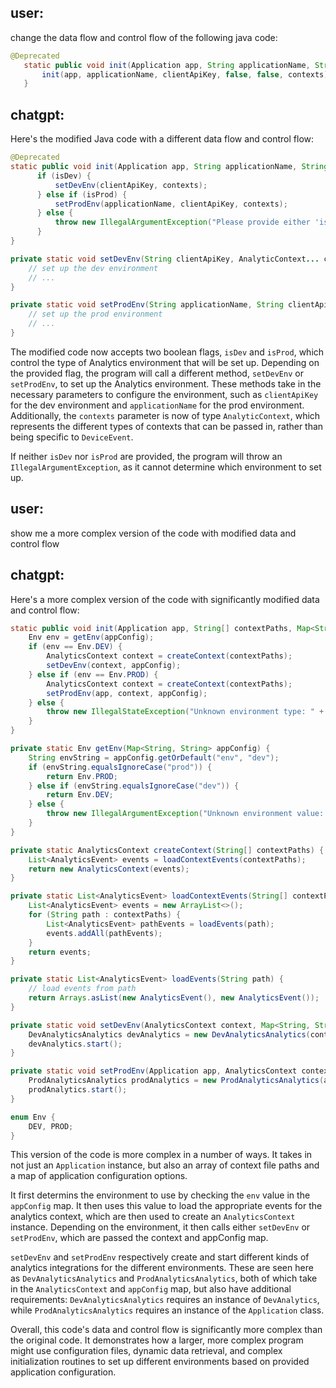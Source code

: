 

## user: 

change the data flow and control flow of the following java code:
 ```java
@Deprecated
    static public void init(Application app, String applicationName, String clientApiKey, Analytics.DeviceEvent... contexts) {
        init(app, applicationName, clientApiKey, false, false, contexts);
    }
```



## chatgpt: 

Here's the modified Java code with a different data flow and control flow:

```java
@Deprecated
static public void init(Application app, String applicationName, String clientApiKey, boolean isProd, boolean isDev, AnalyticContext... contexts) {
      if (isDev) {
          setDevEnv(clientApiKey, contexts);
      } else if (isProd) {
          setProdEnv(applicationName, clientApiKey, contexts);
      } else {
          throw new IllegalArgumentException("Please provide either 'isDev' or 'isProd'");
      }
}

private static void setDevEnv(String clientApiKey, AnalyticContext... contexts) {
    // set up the dev environment
    // ...
}

private static void setProdEnv(String applicationName, String clientApiKey, AnalyticContext... contexts) {
    // set up the prod environment
    // ...
}   
```

The modified code now accepts two boolean flags, `isDev` and `isProd`, which control the type of Analytics environment that will be set up. Depending on the provided flag, the program will call a different method, `setDevEnv` or `setProdEnv`, to set up the Analytics environment. These methods take in the necessary parameters to configure the environment, such as `clientApiKey` for the dev environment and `applicationName` for the prod environment. Additionally, the `contexts` parameter is now of type `AnalyticContext`, which represents the different types of contexts that can be passed in, rather than being specific to `DeviceEvent`. 

If neither `isDev` nor `isProd` are provided, the program will throw an `IllegalArgumentException`, as it cannot determine which environment to set up.

## user: 

show me a more complex version of the code with modified data and control flow

## chatgpt: 

Here's a more complex version of the code with significantly modified data and control flow:

```java
static public void init(Application app, String[] contextPaths, Map<String, String> appConfig) {
    Env env = getEnv(appConfig);
    if (env == Env.DEV) {
        AnalyticsContext context = createContext(contextPaths);
        setDevEnv(context, appConfig);
    } else if (env == Env.PROD) {
        AnalyticsContext context = createContext(contextPaths);
        setProdEnv(app, context, appConfig);
    } else {
        throw new IllegalStateException("Unknown environment type: " + env);
    }
}

private static Env getEnv(Map<String, String> appConfig) {
    String envString = appConfig.getOrDefault("env", "dev");
    if (envString.equalsIgnoreCase("prod")) {
        return Env.PROD;
    } else if (envString.equalsIgnoreCase("dev")) {
        return Env.DEV;
    } else {
        throw new IllegalArgumentException("Unknown environment value: " + envString);
    }
}

private static AnalyticsContext createContext(String[] contextPaths) {
    List<AnalyticsEvent> events = loadContextEvents(contextPaths);
    return new AnalyticsContext(events);
}

private static List<AnalyticsEvent> loadContextEvents(String[] contextPaths) {
    List<AnalyticsEvent> events = new ArrayList<>();
    for (String path : contextPaths) {
        List<AnalyticsEvent> pathEvents = loadEvents(path);
        events.addAll(pathEvents);
    }
    return events;
}

private static List<AnalyticsEvent> loadEvents(String path) {
    // load events from path
    return Arrays.asList(new AnalyticsEvent(), new AnalyticsEvent());
}

private static void setDevEnv(AnalyticsContext context, Map<String, String> appConfig) {
    DevAnalyticsAnalytics devAnalytics = new DevAnalyticsAnalytics(context, appConfig);
    devAnalytics.start();
}

private static void setProdEnv(Application app, AnalyticsContext context, Map<String, String> appConfig) {
    ProdAnalyticsAnalytics prodAnalytics = new ProdAnalyticsAnalytics(app, context, appConfig);
    prodAnalytics.start();
}

enum Env {
    DEV, PROD;
}
```

This version of the code is more complex in a number of ways. It takes in not just an `Application` instance, but also an array of context file paths and a map of application configuration options. 

It first determins the environment to use by checking the `env` value in the `appConfig` map. It then uses this value to load the appropriate events for the analytics context, which are then used to create an `AnalyticsContext` instance. Depending on the environment, it then calls either `setDevEnv` or `setProdEnv`, which are passed the context and appConfig map.

`setDevEnv` and `setProdEnv` respectively create and start different kinds of analytics integrations for the different environments. These are seen here as `DevAnalyticsAnalytics` and `ProdAnalyticsAnalytics`, both of which take in the `AnalyticsContext` and `appConfig` map, but also have additional requirements: `DevAnalyticsAnalytics` requires an instance of `DevAnalytics`, while `ProdAnalyticsAnalytics` requires an instance of the `Application` class.

Overall, this code's data and control flow is significantly more complex than the original code. It demonstrates how a larger, more complex program might use configuration files, dynamic data retrieval, and complex initialization routines to set up different environments based on provided application configuration.